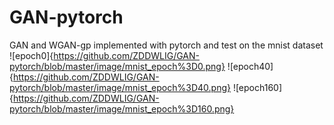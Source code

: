 # GAN-pytorch
GAN and WGAN-gp implemented with pytorch and test on the mnist dataset
![epoch0]{https://github.com/ZDDWLIG/GAN-pytorch/blob/master/image/mnist_epoch%3D0.png}
![epoch40]{https://github.com/ZDDWLIG/GAN-pytorch/blob/master/image/mnist_epoch%3D40.png}
![epoch160]{https://github.com/ZDDWLIG/GAN-pytorch/blob/master/image/mnist_epoch%3D160.png}
